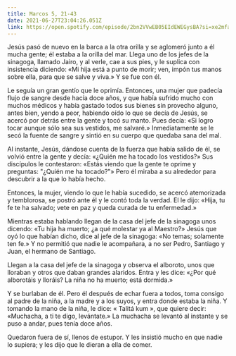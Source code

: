 ```yaml
---
title: Marcos 5, 21-43
date: 2021-06-27T23:04:26.051Z
link: https://open.spotify.com/episode/2bn2VVwEB05EIdEWEGysBA?si=xe2mfakwTvuMx-eSfxe9Tg&utm_source=copy-link&dl_branch=1
---
```

Jesús pasó de nuevo en la barca a la otra orilla y se aglomeró junto a él mucha gente; él estaba a la orilla del mar. Llega uno de los jefes de la sinagoga, llamado Jairo, y al verle, cae a sus pies, y le suplica con insistencia diciendo: «Mi hija está a punto de morir; ven, impón tus manos sobre ella, para que se salve y viva.» Y se fue con él. 

Le seguía un gran gentío que le oprimía. Entonces, una mujer que padecía flujo de sangre desde hacía doce años, y que había sufrido mucho con muchos médicos y había gastado todos sus bienes sin provecho alguno, antes bien, yendo a peor, habiendo oído lo que se decía de Jesús, se acercó por detrás entre la gente y tocó su manto. Pues decía: «Si logro tocar aunque sólo sea sus vestidos, me salvaré.» Inmediatamente se le secó la fuente de sangre y sintió en su cuerpo que quedaba sana del mal. 

Al instante, Jesús, dándose cuenta de la fuerza que había salido de él, se volvió entre la gente y decía: «¿Quién me ha tocado los vestidos?» Sus discípulos le contestaron: «Estás viendo que la gente te oprime y preguntas: "¿Quién me ha tocado?"» Pero él miraba a su alrededor para descubrir a la que lo había hecho. 

Entonces, la mujer, viendo lo que le había sucedido, se acercó atemorizada y temblorosa, se postró ante él y le contó toda la verdad. El le dijo: «Hija, tu fe te ha salvado; vete en paz y queda curada de tu enfermedad.» 

Mientras estaba hablando llegan de la casa del jefe de la sinagoga unos dicendo: «Tu hija ha muerto; ¿a qué molestar ya al Maestro?» Jesús que oyó lo que habían dicho, dice al jefe de la sinagoga: «No temas; solamente ten fe.» Y no permitió que nadie le acompañara, a no ser Pedro, Santiago y Juan, el hermano de Santiago.

Llegan a la casa del jefe de la sinagoga y observa el alboroto, unos que lloraban y otros que daban grandes alaridos. Entra y les dice: «¿Por qué alborotáis y lloráis? La niña no ha muerto; está dormida.» 

Y se burlaban de él. Pero él después de echar fuera a todos, toma consigo al padre de la niña, a la madre y a los suyos, y entra donde estaba la niña. Y tomando la mano de la niña, le dice: « Talitá kum », que quiere decir: «Muchacha, a ti te digo, levántate.» La muchacha se levantó al instante y se puso a andar, pues tenía doce años. 

Quedaron fuera de sí, llenos de estupor. Y les insistió mucho en que nadie lo supiera; y les dijo que le dieran a ella de comer.